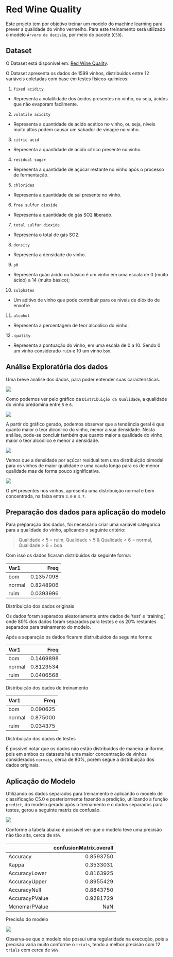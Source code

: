 Red Wine Quality
================

Este projeto tem por objetivo treinar um modelo do machine learning para
prever a qualidade do vinho vermelho. Para este treinamento será
utilizado o modelo `Árvore de decisão`, por meio do pacote (`C50`).

## Dataset

O Dataset está disponível em: [Red Wine
Quality](https://www.kaggle.com/datasets/uciml/red-wine-quality-cortez-et-al-2009).

O Dataset apresenta os dados de 1599 vinhos, distribuídos entre 12
variáveis coletadas com base em testes físicos-químicos:

1.  `fixed acidity`

-   Representa a volatilidade dos ácidos presentes no vinho, ou seja,
    ácidos que não evaporam facilmente.

2.  `volatile acidity`

-   Representa a quantidade de ácido acético no vinho, ou seja, níveis
    muito altos podem causar um sabador de vinagre no vinho.

3.  `citric acid`

-   Representa a quantidade de ácido cítrico presente no vinho.

4.  `residual sugar`

-   Representa a quantidade de açúcar restante no vinho após o processo
    de fermentação.

5.  `chlorides`

-   Representa a quantidade de sal presente no vinho.

6.  `free sulfur dioxide`

-   Representa a quantidade de gás SO2 liberado.

7.  `total sulfur dioxide`

-   Representa o total de gás SO2.

8.  `density`

-   Representa a densidade do vinho.

9.  `pH`

-   Representa quão ácido ou básico é um vinho em uma escala de 0 (muito
    ácido) a 14 (muito básico);

10. `sulphates`

-   Um aditivo de vinho que pode contribuir para os níveis de dióxido de
    enxofre

11. `alcohol`

-   Representa a percentagem de teor alcoólico do vinho.

12 . `quality`

-   Representa a pontuação do vinho, em uma escala de 0 a 10. Sendo 0 um
    vinho considerado `ruim` e 10 um vinho `bom`.

## Análise Exploratória dos dados

Uma breve análise dos dados, para poder entender suas características.

![](README_files/figure-gfm/unnamed-chunk-2-1.png)<!-- -->

Como podemos ver pelo gráfico da `Distribuição da Qualidade`, a
qualidade do vinho predomina entre `5` e `6`.

![](README_files/figure-gfm/unnamed-chunk-3-1.png)<!-- -->

A partir do gráfico gerado, podemos observar que a tendência geral é que
quanto maior o teor álcoolico do vinho, menor a sua densidade. Nesta
análise, pode-se concluir também que quanto maior a qualidade do vinho,
maior o teor alcoólico e menor a densidade.

![](README_files/figure-gfm/unnamed-chunk-4-1.png)<!-- -->

Vemos que a densidade por açúcar residual tem uma distribuição bimodal
para os vinhos de maior qualidade e uma cauda longa para os de menor
qualidade mas de forma pouco significativa.

![](README_files/figure-gfm/unnamed-chunk-5-1.png)<!-- -->

O pH presentes nos vinhos, apresenta uma distribuição normal e bem
concentrada, na faixa entre `3.0` e `3.7`.

## Preparação dos dados para aplicação do modelo

Para preparação dos dados, foi necessário criar uma variável categorica
para a qualidade do vinho, aplicando o seguinte critério:

> Qualidade \< 5 = ruim, Qualidade \> 5 & Qualidade \< 6 = normal,
> Qualidade \> 6 = boa

Com isso os dados ficaram distribuidos da seguinte forma:

| Var1   |      Freq |
|:-------|----------:|
| bom    | 0.1357098 |
| normal | 0.8248906 |
| ruim   | 0.0393996 |

Distribuição dos dados originais

Os dados foram separados aleatoriamente entre dados de ‘test’ e
‘training’, onde 80% dos dados foram separados para testes e os 20%
restantes separados para treinamento do modelo.

Após a separação os dados ficaram distruibuidos da seguinte forma:

| Var1   |      Freq |
|:-------|----------:|
| bom    | 0.1469898 |
| normal | 0.8123534 |
| ruim   | 0.0406568 |

Distribuição dos dados de treinamento

| Var1   |     Freq |
|:-------|---------:|
| bom    | 0.090625 |
| normal | 0.875000 |
| ruim   | 0.034375 |

Distribuição dos dados de testes

É possível notar que os dados não estão distribuídos de maneira
uniforme, pois em ambos os datasets há uma maior concentração de vinhos
considerados `normais`, cerca de 80%, porém segue a distribuição dos
dados originais.

## Aplicação do Modelo

Utilizando os dados separados para treinamento e aplicando o modelo de
classificação C5.0 e posteriormente fazendo a predição, utilizando a
função `predict`, do modelo gerado após o treinamento e o dados
separados para testes, gerou a seguinte matriz de confusão.

![](README_files/figure-gfm/unnamed-chunk-10-1.png)<!-- -->

Conforme a tabela abaixo é possível ver que o modelo teve uma precisão
não tão alta, cerca de `85%`.

|                | confusionMatrix.overall |
|:---------------|------------------------:|
| Accuracy       |               0.8593750 |
| Kappa          |               0.3533031 |
| AccuracyLower  |               0.8163925 |
| AccuracyUpper  |               0.8955429 |
| AccuracyNull   |               0.8843750 |
| AccuracyPValue |               0.9281729 |
| McnemarPValue  |                     NaN |

Precisão do modelo

![](README_files/figure-gfm/unnamed-chunk-12-1.png)<!-- -->

Observa-se que o modelo não possui uma regularidade na execução, pois a
precisão varia muito conforme o `trials`, tendo a melhor precisão com 12
`trials` com cerca de `96%`.
